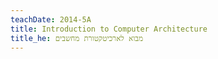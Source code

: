 ```yaml
---
teachDate: 2014-5A
title: Introduction to Computer Architecture
title_he: מבוא לארכיטקטורת מחשבים
---
```

